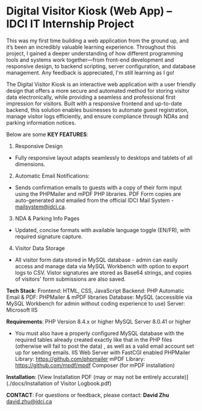 # Digital Visitor Kiosk (Web App) – IDCI IT Internship Project

This was my first time building a web application from the ground up, and it’s been an incredibly valuable learning experience. Throughout this project, I gained a deeper understanding of how different programming tools and systems work together—from front-end development and responsive design, to backend scripting, server configuration, and database management. Any feedback is appreciated, I'm still learning as I go!

The Digital Visitor Kiosk is an interactive web application with a user friendly design that offers a more secure and automated method for storing visitor data electronically, while providing a seamless and professional first impression for visitors. Built with a responsive frontend and up-to-date backend, this solution enables businesses to automate guest registration, manage visitor logs efficiently, and ensure compliance through NDAs and parking information notices.

Below are some **KEY FEATURES**: 
1. Responsive Design
  - Fully responsive layout adapts seamlessly to desktops and tablets of all dimensions.
2. Automatic Email Notifications:
  - Sends confirmation emails to guests with a copy of their form input using the PHPMailer and mPDF PHP libraries. PDF Form copies are auto-generated and emailed from the official IDCI Mail System - mailsystem@idci.ca.
3. NDA & Parking Info Pages
  - Updated, concise formats with available language toggle (EN/FR), with required signature capture. 
4. Visitor Data Storage
  - All visitor form data stored in MySQL database - admin can easily access and manage data via MySQL Workbench with option to export logs to CSV.     Vistor signatures are stored as Base64 strings, and copies of visitors' form submissions are also saved.
  
**Tech Stack**:
Frontend: HTML, CSS, JavaScript
Backend: PHP 
Automatic Email & PDF: PHPMailer & mPDF libraries
Database: MySQL (accessible via MySQL Workbench for admin without coding experience to use)
Server: Microsoft IIS

**Requirements**:
PHP Version 8.4.x or higher
MySQL Server 8.0.41 or higher
  - You must also have a properly configured MySQL database with the required tables already created exactly like that in the PHP files (otherwise      will fail to post the data) , as well as a valid email account set up for sending emails. 
IIS Web Server with FastCGI enabled
PHPMailer Library: https://github.com/phpmailer
mPDF Library: https://github.com/mpdf/mpdf
Composer (for mPDF installation)

**Installation**:
[View Installation PDF (may or may not be entirely accurate)](./docs/Installation of Visitor Logbook.pdf)

**CONTACT**:
For questions or feedback, please contact:
**David Zhu**
david.zhu@idci.ca


